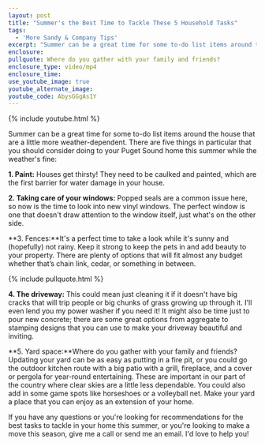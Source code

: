 ```yaml
---
layout: post
title: "Summer's the Best Time to Tackle These 5 Household Tasks"
tags:
  - 'More Sandy & Company Tips'
excerpt: "Summer can be a great time for some to-do list items around the house that are a little more weather-dependent. There are five things in particular that you should consider doing to your Puget Sound home this summer while the weather's fine."
enclosure:
pullquote: Where do you gather with your family and friends?
enclosure_type: video/mp4
enclosure_time:
use_youtube_image: true
youtube_alternate_image:
youtube_code: AbysGGgAs1Y
---
```



{% include youtube.html %}

Summer can be a great time for some to-do list items around the house that are a little more weather-dependent. There are five things in particular that you should consider doing to your Puget Sound home this summer while the weather's fine:

**1. Paint:** Houses get thirsty! They need to be caulked and painted, which are the first barrier for water damage in your house.

**2. Taking care of your windows:** Popped seals are a common issue here, so now is the time to look into new vinyl windows. The perfect window is one that doesn't draw attention to the window itself, just what's on the other side.

**3. Fences:**It's a perfect time to take a look while it's sunny and (hopefully) not rainy. Keep it strong to keep the pets in and add beauty to your property. There are plenty of options that will fit almost any budget whether that’s chain link, cedar, or something in between.

{% include pullquote.html %}

**4. The driveway:** This could mean just cleaning it if it doesn't have big cracks that will trip people or big chunks of grass growing up through it. I'll even lend you my power washer if you need it! It might also be time just to pour new concrete; there are some great options from aggregate to stamping designs that you can use to make your driveway beautiful and inviting.

**5. Yard space:**Where do you gather with your family and friends? Updating your yard can be as easy as putting in a fire pit, or you could go the outdoor kitchen route with a big patio with a grill, fireplace, and a cover or pergola for year-round entertaining. These are important in our part of the country where clear skies are a little less dependable. You could also add in some game spots like horseshoes or a volleyball net. Make your yard a place that you can enjoy as an extension of your home.

If you have any questions or you're looking for recommendations for the best tasks to tackle in your home this summer, or you're looking to make a move this season, give me a call or send me an email. I'd love to help you!